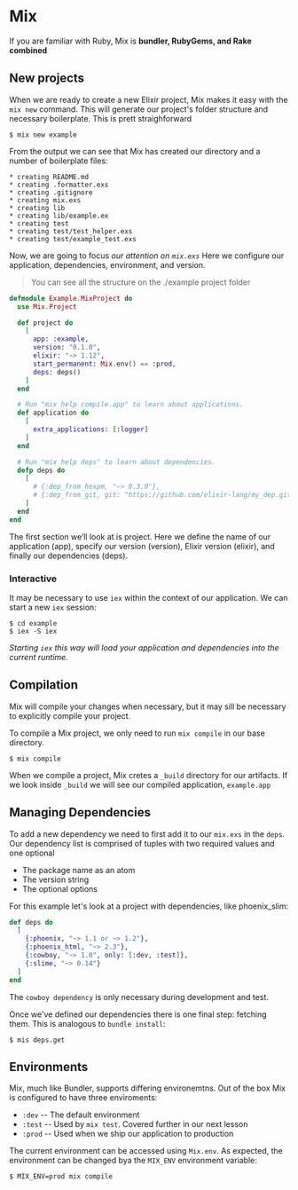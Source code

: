 # Mix

If you are familiar with Ruby, Mix is **bundler, RubyGems, and Rake combined**

## New projects

When we are ready to create a new Elixir project, Mix makes it easy with the `mix new` command.
This will generate our project's folder structure and necessary boilerplate. This is prett straighforward

```shellscript
$ mix new example
```

From the output we can see that Mix has created our directory and a number of boilerplate files:

```
* creating README.md
* creating .formatter.exs
* creating .gitignore
* creating mix.exs
* creating lib
* creating lib/example.ex
* creating test
* creating test/test_helper.exs
* creating test/example_test.exs
```

Now, we are going to focus _our attention on `mix.exs`_
Here we configure our application, dependencies, environment, and version.

> You can see all the structure on the ./example project folder

```elixir
defmodule Example.MixProject do
  use Mix.Project

  def project do
    [
      app: :example,
      version: "0.1.0",
      elixir: "~> 1.12",
      start_permanent: Mix.env() == :prod,
      deps: deps()
    ]
  end

  # Run "mix help compile.app" to learn about applications.
  def application do
    [
      extra_applications: [:logger]
    ]
  end

  # Run "mix help deps" to learn about dependencies.
  defp deps do
    [
      # {:dep_from_hexpm, "~> 0.3.0"},
      # {:dep_from_git, git: "https://github.com/elixir-lang/my_dep.git", tag: "0.1.0"}
    ]
  end
end
```

The first section we’ll look at is project. Here we define the name of our application (app), specify our version (version), Elixir version (elixir), and finally our dependencies (deps).

### Interactive

It may be necessary to use `iex` within the context of our application.
We can start a new `iex` session:

```
$ cd example
$ iex -S iex
```

_Starting `iex` this way will load your application and dependencies into the current runtime._

## Compilation

Mix will compile your changes when necessary, but it may sill be necessary to explicitly compile your project.

To compile a Mix project, we only need to run `mix compile` in our base directory.

```
$ mix compile
```

When we compile a project, Mix cretes a `_build` directory for our artifacts.
If we look inside `_build` we will see our compiled application, `example.app`

## Managing Dependencies

To add a new dependency we need to first add it to our `mix.exs` in the `deps`.
Our dependency list is comprised of tuples with two required values and one optional

- The package name as an atom
- The version string
- The optional options

For this example let's look at a project with dependencies, like phoenix_slim:

```elixir
def deps do
  [
    {:phoenix, "~> 1.1 or ~> 1.2"},
    {:phoenix_html, "~> 2.3"},
    {:cowboy, "~> 1.0", only: [:dev, :test]},
    {:slime, "~> 0.14"}
  ]
end
```

The `cowboy dependency` is only necessary during development and test.

Once we've defined our dependencies there is one final step: fetching them.
This is analogous to `bundle install`:

```
$ mis deps.get
```

## Environments

Mix, much like Bundler, supports differing environemtns.
Out of the box Mix is configured to have three enviroments:

- `:dev` -- The default environment
- `:test` -- Used by `mix test`. Covered further in our next lesson
- `:prod` -- Used when we ship our application to production

The current environment can be accessed using `Mix.env`. As expected, the environment can be changed bya the `MIX_ENV` environment variable:

```
$ MIX_ENV=prod mix compile
```
